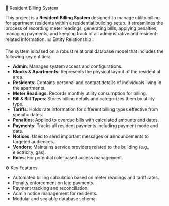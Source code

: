 🏢 Resident Billing System

This project is a **Resident Billing System** designed to manage utility billing for apartment residents within a residential building setup. It streamlines the process of recording meter readings, generating bills, applying penalties, managing payments, and keeping track of all administrative and resident-related information.
 📊 Entity Relationship :

The system is based on a robust relational database model that includes the following key entities:

* **Admin**: Manages system access and configurations.
* **Blocks & Apartments**: Represents the physical layout of the residential area.
* **Residents**: Contains personal and contact details of individuals living in the apartments.
* **Meter Readings**: Records monthly utility consumption for billing.
* **Bill & Bill Types**: Stores billing details and categorizes them by utility type.
* **Tariffs**: Holds rate information for different billing types effective from specific dates.
* **Penalties**: Applied to overdue bills with calculated amounts and dates.
* **Payments**: Tracks all resident payments including payment mode and date.
* **Notices**: Used to send important messages or announcements to targeted audiences.
* **Vendors**: Maintains service providers related to the building (e.g., electricity, gas).
* **Roles**: For potential role-based access management.

 ⚙️ Key Features

* Automated billing calculation based on meter readings and tariff rates.
* Penalty enforcement on late payments.
* Payment tracking and reconciliation.
* Admin notice management for residents.
* Modular and scalable database schema.


